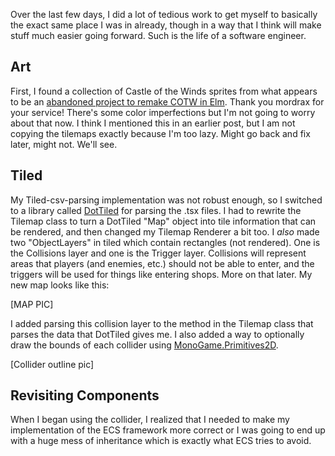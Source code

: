Over the last few days, I did a lot of tedious work to get myself to basically the exact same place I was in already, though in a way that I think will make stuff much easier going forward. Such is the life of a software engineer.

## Art

First, I found a collection of Castle of the Winds sprites from what appears to be an [abandoned project to remake COTW in Elm](https://github.com/mordrax/cotwelm). Thank you mordrax for your service! There's some color imperfections but I'm not going to worry about that now. I think I mentioned this in an earlier post, but I am not copying the tilemaps exactly because I'm too lazy. Might go back and fix later, might not. We'll see.

## Tiled

My Tiled-csv-parsing implementation was not robust enough, so I switched to a library called [DotTiled](https://github.com/dcronqvist/DotTiled) for parsing the .tsx files. I had to rewrite the Tilemap class to turn a DotTiled "Map" object into tile information that can be rendered, and then changed my Tilemap Renderer a bit too. I *also* made two "ObjectLayers" in tiled which contain rectangles (not rendered). One is the Collisions layer and one is the Trigger layer. Collisions will represent areas that players (and enemies, etc.) should not be able to enter, and the triggers will be used for things like entering shops. More on that later. My new map looks like this: 

[MAP PIC]

I added parsing this collision layer to the method in the Tilemap class that parses the data that DotTiled gives me. I also added a way to optionally draw the bounds of each collider using [MonoGame.Primitives2D](https://www.nuget.org/packages/MonoGame.Primitives2D/).

[Collider outline pic]

## Revisiting Components

When I began using the collider, I realized that I needed to make my implementation of the ECS framework more correct or I was going to end up with a huge mess of inheritance which is exactly what ECS tries to avoid.

